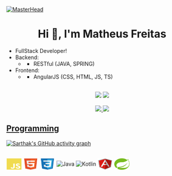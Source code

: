[![MasterHead](https://1.bp.blogspot.com/-7A4WynwLsMw/XbBpCXG8fHI/AAAAAAAAMt4/uOa1bpLskYgrwGbllhSu2SDj_Mig8SXJQCLcBGAsYHQ/s1600/2000_600px.gif)](https://rishavchanda.io)
<h1 align="center">Hi 👋, I'm Matheus Freitas</h1>

- FullStack Developer!
- Backend:
   - - RESTful (JAVA, SPRING)
- Frontend:
   - - AngularJS (CSS, HTML, JS, TS)

<br>

<div align="center"> 
  <a href = "mailto:mathffreitas@hotmail.com"><img src="https://img.shields.io/badge/-Gmail-%23333?style=for-the-badge&logo=gmail&logoColor=white" target="_blank"></a>
  <a href="https://www.linkedin.com/in/matheusfilipefreitas/" target="_blank"><img src="https://img.shields.io/badge/-LinkedIn-%230077B5?style=for-the-badge&logo=linkedin&logoColor=white" target="_blank"></a>  
</div>

<br>

<div align="center">
  <a href="https://github.com/MatheusFilipeFreitas">
  <img height="180em" src="https://github-readme-stats.vercel.app/api?username=MatheusFilipeFreitas&show_icons=true&theme=dark&include_all_commits=true&count_private=true"/>
  <img height="180em" src="https://github-readme-stats.vercel.app/api/top-langs/?username=MatheusFilipeFreitas&layout=compact&langs_count=7&theme=dark"/>
</div>
  
## Programming
  
      
  [![Sarthak's GitHub activity graph](https://activity-graph.herokuapp.com/graph?username=matheusfilipefreitas&&theme=xcode)](https://github.com/matheusfilipefreitas)
  </div>
  
  
<div style="display: inline_block"><br>
  <img align="center" alt="Js" height="30" width="40" src="https://raw.githubusercontent.com/devicons/devicon/master/icons/javascript/javascript-plain.svg">
  <img align="center" alt="HTML" height="30" width="40" src="https://raw.githubusercontent.com/devicons/devicon/master/icons/html5/html5-original.svg">
  <img align="center" alt="CSS" height="30" width="40" src="https://raw.githubusercontent.com/devicons/devicon/master/icons/css3/css3-original.svg">
  <img align="center" alt="Java" height="30" width="40" src="https://cdn.jsdelivr.net/gh/devicons/devicon/icons/java/java-original.svg" />
  <img align="center" alt="Kotlin" height="30" width="40" src="https://cdn.jsdelivr.net/gh/devicons/devicon/icons/kotlin/kotlin-original.svg" />
  <img align="center" alt="Angular" height="30" width="40" src="https://github.com/devicons/devicon/blob/v2.15.1/icons/angularjs/angularjs-original.svg" />
  <img align="center" alt="Spring" height="30" width="40" src="https://github.com/devicons/devicon/blob/v2.15.1/icons/spring/spring-original.svg" /> 
</div>

